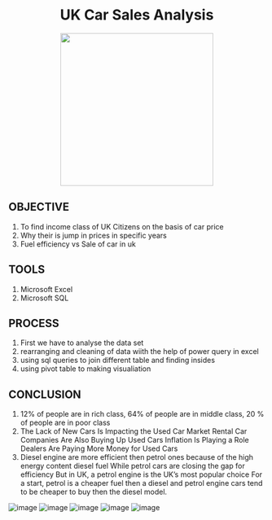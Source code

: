<div align = "center" >
  
  # UK Car Sales Analysis
  
</div>
<div align = "center" >
<img src="https://www.gifcen.com/wp-content/uploads/2021/05/car-gif-19.gif" width="300" height = "100" />

</div>


## OBJECTIVE

1) To find income class of UK Citizens on the basis of car price
2) Why their is jump in prices in specific years
3) Fuel efficiency vs Sale of car in uk

## TOOLS

1) Microsoft Excel
2) Microsoft SQL

## PROCESS

1) First we have to analyse the data set 
2) rearranging and cleaning of data wiith the help of power query in excel
3) using sql queries to join different table and finding insides
4) using pivot table to making visualiation
   
## CONCLUSION

1) 12% of people are in rich class,
   64% of people are in middle class,
   20 % of people are in poor class
2) The Lack of New Cars Is Impacting the Used Car Market
   Rental Car Companies Are Also Buying Up Used Cars
   Inflation Is Playing a Role
   Dealers Are Paying More Money for Used Cars
3) Diesel engine are more efficient then petrol ones because of the high energy content diesel fuel
   While petrol cars are closing the gap for efficiency
   But in UK, a petrol engine is the UK’s most popular choice 
   For a start, petrol is a cheaper fuel then a diesel and petrol engine cars tend to be cheaper to buy then the diesel model.

![image](https://user-images.githubusercontent.com/88331653/191824216-f682a1c0-9aec-436a-8948-aa7e9cbf5fdc.png)
![image](https://user-images.githubusercontent.com/88331653/191940946-14427317-bcb3-4303-aeee-b9f8df05d228.png)
![image](https://user-images.githubusercontent.com/88331653/191941006-6b64e271-9464-4b94-99d7-b6b334f2fc03.png)
![image](https://user-images.githubusercontent.com/88331653/191941059-8b8822f0-a537-4c84-88c0-1cbd05155bdb.png)
![image](https://user-images.githubusercontent.com/88331653/191941110-f35f6cea-436f-4cb6-9f90-836093bbd921.png)


